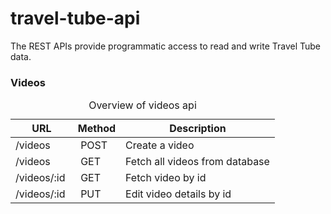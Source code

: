 # travel-tube-api
The REST APIs provide programmatic access to read and write Travel Tube data. 
<br>
<h3> Videos </h3>

<table class="demo">
	<caption>Overview of videos api </caption>
	<thead>
	<tr>
		<th>URL<br></th>
		<th>Method<br></th>
		<th>Description<br></th>
	</tr>
	</thead>
	<tbody>
	<tr>
		<td>/videos</td>
		<td>&nbsp;POST</td>
		<td>Create a video<br></td>
	</tr>
	<tr>
		<td>/videos <br></td>
		<td>&nbsp;GET</td>
		<td>Fetch all videos from database<br></td>
	</tr>
	<tr>
		<td>/videos/:id&nbsp; <br></td>
		<td>&nbsp;GET<br></td>
		<td>Fetch video by id <br></td>
	</tr>
	<tr>
		<td>/videos/:id <br></td>
		<td>&nbsp;PUT</td>
		<td>Edit video details by id <br></td>
	</tr>
	</tbody>
</table>
